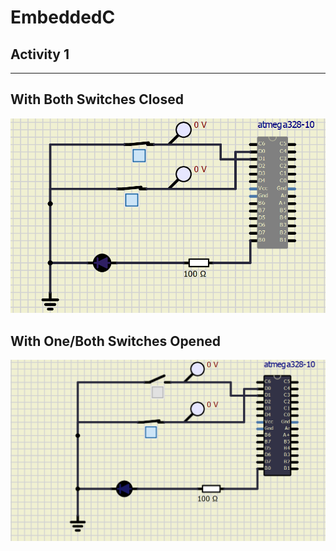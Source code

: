 # EmbeddedC

## Activity 1
***

## With Both Switches Closed

![](https://github.com/Ankana9910/EmbeddedC/blob/8aff971d2673f54c3e93ba570898fa33d09e9adc/Activity1/simulation/cktclo.png)


## With One/Both Switches Opened

![](https://github.com/Ankana9910/EmbeddedC/blob/8aff971d2673f54c3e93ba570898fa33d09e9adc/Activity1/simulation/cktopen.png)


